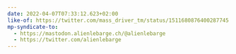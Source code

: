 ```yaml
---
date: 2022-04-07T07:33:12.623+02:00
like-of: https://twitter.com/mass_driver_tm/status/1511680876400287745
mp-syndicate-to:
  - https://mastodon.alienlebarge.ch/@alienlebarge
  - https://twitter.com/alienlebarge
---
```

